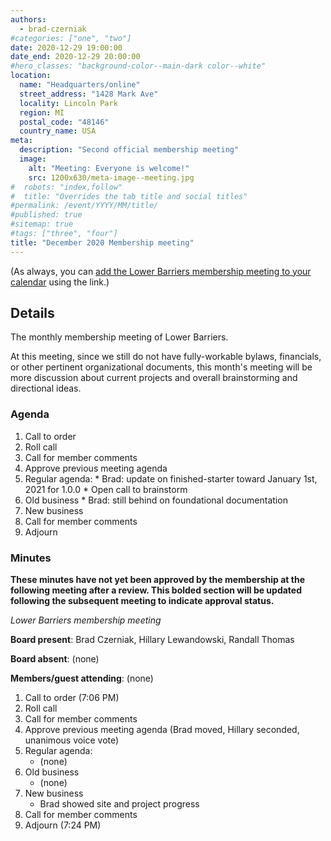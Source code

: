 ```yaml
---
authors:
  - brad-czerniak
#categories: ["one", "two"]
date: 2020-12-29 19:00:00
date_end: 2020-12-29 20:00:00
#hero_classes: "background-color--main-dark color--white"
location:
  name: "Headquarters/online"
  street_address: "1428 Mark Ave"
  locality: Lincoln Park
  region: MI
  postal_code: "48146"
  country_name: USA
meta:
  description: "Second official membership meeting"
  image:
    alt: "Meeting: Everyone is welcome!"
    src: 1200x630/meta-image--meeting.jpg
#  robots: "index,follow"
#  title: "Overrides the tab title and social titles"
#permalink: /event/YYYY/MM/title/
#published: true
#sitemap: true
#tags: ["three", "four"]
title: "December 2020 Membership meeting"
---
```


(As always, you can [add the Lower Barriers membership meeting to your calendar](http://bit.ly/lowerbarriers) using the link.)

## Details

The monthly membership meeting of Lower Barriers.

At this meeting, since we still do not have fully-workable bylaws, financials, or other pertinent organizational documents,
this month's meeting will be more discussion about current projects and overall brainstorming and directional ideas.

### Agenda

  1. Call to order
  2. Roll call
  3. Call for member comments
  4. Approve previous meeting agenda
  5. Regular agenda:
    * Brad: update on finished-starter toward January 1st, 2021 for 1.0.0
    * Open call to brainstorm
  6. Old business
    * Brad: still behind on foundational documentation
  7. New business
  8. Call for member comments
  9. Adjourn

### Minutes

**These minutes have not yet been approved by the membership at the following meeting after a review. This bolded section
will be updated following the subsequent meeting to indicate approval status.**

_Lower Barriers membership meeting_

**Board present**: Brad Czerniak, Hillary Lewandowski, Randall Thomas

**Board absent**: (none)

**Members/guest attending**: (none)

  1. Call to order (7:06 PM)
  2. Roll call
  3. Call for member comments
  4. Approve previous meeting agenda (Brad moved, Hillary seconded, unanimous voice vote)
  5. Regular agenda:
     * (none)
  6. Old business
     * (none)
  7. New business
     * Brad showed site and project progress
  8. Call for member comments
  9. Adjourn (7:24 PM)
